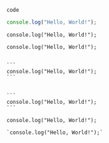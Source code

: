 `code`

```js
console.log("Hello, World!");
```

~~~
console.log("Hello, World!");
~~~

    console.log("Hello, World!");

````

```
console.log("Hello, World!");
```

````

~~~

```
console.log("Hello, World!");
```

~~~

```console.log("Hello, World!");```

`` `console.log("Hello, World!");` ``